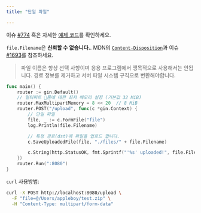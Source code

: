 ```yaml
---
title: "단일 파일"

---
```


이슈 [#774](https://github.com/gin-gonic/gin/issues/774) 혹은 자세한 [예제 코드](https://github.com/gin-gonic/examples/tree/master/upload-file/single)를 확인하세요.

`file.Filename`은 **신뢰할 수 없습니다.**. MDN의 [`Content-Disposition`](https://developer.mozilla.org/en-US/docs/Web/HTTP/Headers/Content-Disposition#Directives)과 이슈 [#1693](https://github.com/gin-gonic/gin/issues/1693)를 참조하세요.

> 파일 이름은 항상 선택 사항이며 응용 프로그램에서 맹목적으로 사용해서는 안됩니다. 경로 정보를 제거하고 서버 파일 시스템 규칙으로 변환해야합니다.

```go
func main() {
	router := gin.Default()
	// 멀티파트 폼에 대한 최저 메모리 설정 (기본값 32 MiB)
	router.MaxMultipartMemory = 8 << 20  // 8 MiB
	router.POST("/upload", func(c *gin.Context) {
		// 단일 파일
		file, _ := c.FormFile("file")
		log.Println(file.Filename)

		// 특정 경로(dst)에 파일을 업로드 합니다.
		c.SaveUploadedFile(file, "./files/" + file.Filename)

		c.String(http.StatusOK, fmt.Sprintf("'%s' uploaded!", file.Filename))
	})
	router.Run(":8080")
}
```

`curl` 사용방법:

```sh
curl -X POST http://localhost:8080/upload \
  -F "file=@/Users/appleboy/test.zip" \
  -H "Content-Type: multipart/form-data"
```
